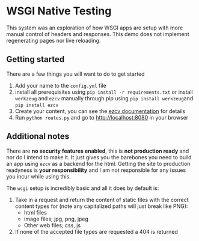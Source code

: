 # WSGI Native Testing

This system was an exploration of how WSGI apps are setup with more manual control of headers and responses. This demo does not implement regenerating pages nor live reloading.

## Getting started

There are a few things you will want to do to get started

1. Add your name to the `config.yml` file
2. install all prerequisites using `pip install -r requirements.txt` or install `werkzeug` and `ezcv` manually through pip using `pip install werkzeug`and `pip install ezcv`
3. Create your content, you can see the [ezcv documentation](https://ezcv.readthedocs.io/en/latest/usage/) for details
4. Run `python routes.py` and go to [http://localhost:8080](http://localhost:8080) in your browser

## Additional notes

There are **no security features enabled**, this is **not production ready** and nor do I intend to make it. It just gives you the barebones you need to build an app using `ezcv` as a backend for the html. Getting the site to production readyness is **your responsibility** and I am not responsible for any issues you incur while using this.

The `wsgi` setup is incredibly basic and all it does by default is:

1. Take in a request and return the content of static files with the correct content types for (note any capitalized paths will just break like PNG): 
   - html files
   - image files; jpg, png, jpeg
   - Other web files; css, js
2. If none of the accepted file types are requested a 404 is returned